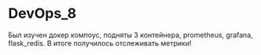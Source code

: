# DevOps_8
Был изучен докер компоус, подняты 3 контейнера, prometheus, grafana, flask_redis. В итоге получилось отслеживать метрики!
